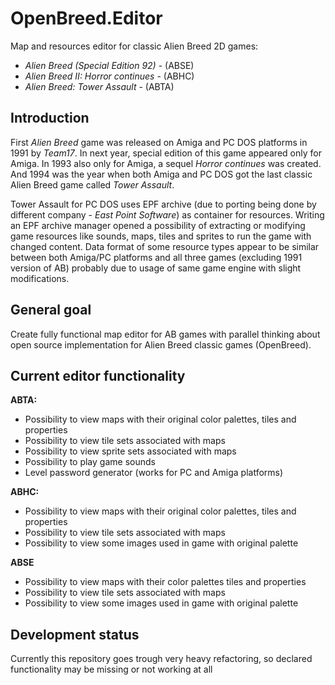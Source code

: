 # OpenBreed.Editor
Map and resources editor for classic Alien Breed 2D games:
 - *Alien Breed (Special Edition 92)* - (ABSE)
 - *Alien Breed II: Horror continues* - (ABHC)
 - *Alien Breed: Tower Assault* - (ABTA)

## Introduction

First *Alien Breed* game was released on Amiga and PC DOS platforms in 1991 by *Team17*. In next year, special edition of this game appeared only for Amiga.
In 1993 also only for Amiga, a sequel *Horror continues* was created. And 1994 was the year when both Amiga and PC DOS got the last classic Alien Breed game called *Tower Assault*.

Tower Assault for PC DOS uses EPF archive (due to porting being done by different company - *East Point Software*) as container for resources. Writing an EPF archive manager opened a possibility of extracting or modifying game resources like sounds, maps, tiles and sprites to run the game with changed content.
Data format of some resource types appear to be similar between both Amiga/PC platforms and all three games (excluding 1991 version of AB) probably due to usage of same game engine with slight modifications.

## General goal

Create fully functional map editor for AB games with parallel thinking about open source implementation for Alien Breed classic games (OpenBreed).

## Current editor functionality

**ABTA:**
 - Possibility to view maps with their original color palettes, tiles and properties
 - Possibility to view tile sets associated with maps
 - Possibility to view sprite sets associated with maps
 - Possibility to play game sounds
 - Level password generator (works for PC and Amiga platforms)

**ABHC:**
 - Possibility to view maps with their original color palettes, tiles and properties
 - Possibility to view tile sets associated with maps
 - Possibility to view some images used in game with original palette
 
**ABSE**
 - Possibility to view maps with their color palettes tiles and properties
 - Possibility to view tile sets associated with maps
 - Possibility to view some images used in game with original palette
 
 ## Development status
 Currently this repository goes trough very heavy refactoring, so declared functionality may be missing or not working at all
  
  
 
